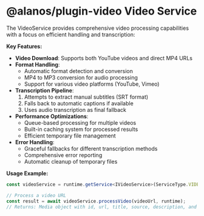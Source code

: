 # @alanos/plugin-video Video Service

The VideoService provides comprehensive video processing capabilities with a focus on efficient handling and transcription:

**Key Features:**

- **Video Download**: Supports both YouTube videos and direct MP4 URLs
- **Format Handling**:
  - Automatic format detection and conversion
  - MP4 to MP3 conversion for audio processing
  - Support for various video platforms (YouTube, Vimeo)
- **Transcription Pipeline**:
  1. Attempts to extract manual subtitles (SRT format)
  2. Falls back to automatic captions if available
  3. Uses audio transcription as final fallback
- **Performance Optimizations**:
  - Queue-based processing for multiple videos
  - Built-in caching system for processed results
  - Efficient temporary file management
- **Error Handling**:
  - Graceful fallbacks for different transcription methods
  - Comprehensive error reporting
  - Automatic cleanup of temporary files

**Usage Example:**

```typescript
const videoService = runtime.getService<IVideoService>(ServiceType.VIDEO);

// Process a video URL
const result = await videoService.processVideo(videoUrl, runtime);
// Returns: Media object with id, url, title, source, description, and transcript
```
